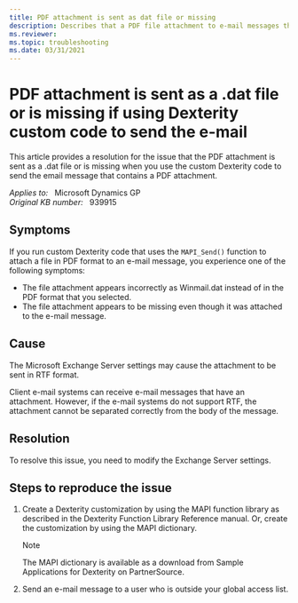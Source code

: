 ```yaml
---
title: PDF attachment is sent as dat file or missing
description: Describes that a PDF file attachment to e-mail messages that use Dexterity custom code appears as a .dat file or is missing. Provides links to resolve this issue.
ms.reviewer: 
ms.topic: troubleshooting
ms.date: 03/31/2021
---
```

# PDF attachment is sent as a .dat file or is missing if using Dexterity custom code to send the e-mail

This article provides a resolution for the issue that the PDF attachment is sent as a .dat file or is missing when you use the custom Dexterity code to send the email message that contains a PDF attachment.

_Applies to:_ &nbsp; Microsoft Dynamics GP  
_Original KB number:_ &nbsp; 939915

## Symptoms

If you run custom Dexterity code that uses the `MAPI_Send()` function to attach a file in PDF format to an e-mail message, you experience one of the following symptoms:

- The file attachment appears incorrectly as Winmail.dat instead of in the PDF format that you selected.
- The file attachment appears to be missing even though it was attached to the e-mail message.

## Cause

The Microsoft Exchange Server settings may cause the attachment to be sent in RTF format.

Client e-mail systems can receive e-mail messages that have an attachment. However, if the e-mail systems do not support RTF, the attachment cannot be separated correctly from the body of the message.

## Resolution

To resolve this issue, you need to modify the Exchange Server settings.

## Steps to reproduce the issue

1. Create a Dexterity customization by using the MAPI function library as described in the Dexterity Function Library Reference manual. Or, create the customization by using the MAPI dictionary.

    > [!NOTE]
    > The MAPI dictionary is available as a download from Sample Applications for Dexterity on PartnerSource.

2. Send an e-mail message to a user who is outside your global access list.
